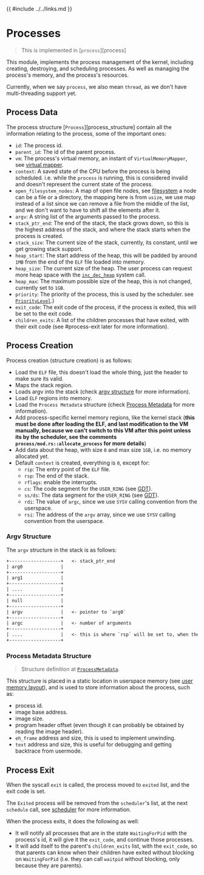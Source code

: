 {{ #include ../../links.md }}

# Processes

> This is implemented in [`process`][process]

This module, implements the process management of the kernel, including creating, destroying, and scheduling processes.
As well as managing the process's memory, and the process's resources.

Currently, when we say `process`, we also mean `thread`, as we don't have multi-threading support yet.

## Process Data
The process structure [`Process`][process_structure] contain all the information relating to the process, some of the important ones:
- `id`: The process id.
- `parent_id`: The id of the parent process.
- `vm`: The process's virtual memory, an instant of `VirtualMemoryMapper`, see [virtual mapper](../memory/virtual_mapper.md).
- `context`: A saved state of the CPU before the process is being scheduled. i.e. while the `process` is running, this
  is considered invalid and doesn't represent the current state of the process.
- `open_filesystem_nodes`: A map of open file nodes, see [filesystem](../filesystem/index.md) a node can be a file or a directory, the mapping here is from `usize`, we use map instead of a list since we can remove a file from the middle of the list, and we don't want to have to shift all the elements after it.
- `argv`: A string list of the arguments passed to the process.
- `stack_ptr_end`: The end of the stack, the stack grows down, so this is the highest address of the stack, and where the stack starts when the process is created.
- `stack_size`: The current size of the stack, currently, its constant, until we get growing stack support.
- `heap_start`: The start address of the heap, this will be padded by around `1MB` from the end of the `ELF` file loaded into memory.
- `heap_size`: The current size of the heap. The user process can request more heap space with the [`inc_dec_heap`](./syscalls.md#syscalls-list) system call.
- `heap_max`: The maximum possible size of the heap, this is not changed, currently set to `1GB`.
- `priority`: The priority of the process, this is used by the scheduler. see [`PriorityLevel`](https://docs.rs/emerald_kernel_user_link/latest/emerald_kernel_user_link/process/enum.PriorityLevel.html).)
- `exit_code`: The exit code of the process, if the process is exited, this will be set to the exit code.
- `children_exits`: A list of the children processes that have exited, with their exit code (see #process-exit later for more information).

## Process Creation

Process creation (structure creation) is as follows:
- Load the `ELF` file, this doesn't load the whole thing, just the header to make sure its valid.
- Maps the stack region.
- Loads argv into the stack (check [argv structure](#argv-structure) for more information).
- Load `ELF` regions into memory.
- Load the `Process Metadata` structure (check [Process Metadata](#process-metadata-structure) for more information).
- Add process-specific kernel memory regions, like the kernel stack (**this must be done after loading the ELF, and last modification to the VM manually, because we can't switch to this VM after this point unless its by the scheduler, see the comments `process/mod.rs::allocate_process` for more details**)
- Add data about the heap, with size `0` and max size `1GB`, i.e. no memory allocated yet.
- Default `context` is created, everything is `0`, except for:
    - `rip`: The entry point of the `ELF` file.
    - `rsp`: The end of the stack.
    - `rflags`: enable the interrupts.
    - `cs`: The code segment for the `USER_RING` (see [GDT](../processor/gdt.md)).
    - `ss/ds`: The data segment for the `USER_RING` (see [GDT](../processor/gdt.md)).
    - `rdi`: The value of `argc`, since we use `SYSV` calling convention from the userspace.
    - `rsi`: The address of the `argv` array, since we use `SYSV` calling convention from the userspace.

### Argv Structure
The `argv` structure in the stack is as follows:

```txt
+-------------------+   <- stack_ptr_end
| arg0              |
+-------------------+
| arg1              |
+-------------------+
| ....              |
+-------------------+
| null              |
+-------------------+
| argv              |   <- pointer to `arg0`
+-------------------+
| argc              |   <- number of arguments
+-------------------+
| ....              |   <- this is where `rsp` will be set to, when the process is created
+-------------------+
```

### Process Metadata Structure

> Structure definition at [`ProcessMetadata`](https://docs.rs/emerald_kernel_user_link/latest/emerald_kernel_user_link/process/struct.ProcessMetadata.html).

This structure is placed in a static location in userspace memory (see [user memory layout](../memory/memory_layout.md#user-layout)), and is used to store information about the process, such as:
- process id.
- image base address.
- image size.
- program header offset (even though it can probably be obtained by reading the image header).
- `eh_frame` address and size, this is used to implement unwinding.
- `text` address and size, this is useful for debugging and getting backtrace from usermode.

## Process Exit

When the syscall `exit` is called, the process moved to `exited` list, and the exit code is set.

The `Exited` process will be removed from the `scheduler`'s list, at the next `schedule` call, see [scheduler](./scheduler.md) for more information.

When the process exits, it does the following as well:
- It will notify all processes that are in the state `WaitingForPid` with the process's id, it will give it the `exit_code`, and continue those processes.
- It will add itself to the parent's `children_exits` list, with the `exit_code`, so that parents can know when their children have exited without blocking on `WaitingForPid` (i.e. they can call `waitpid` without blocking, only because they are parents).
